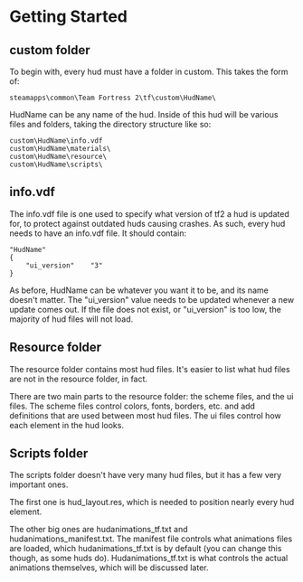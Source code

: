 # Getting Started

## custom folder

To begin with, every hud must have a folder in custom. This takes the form of:
```
steamapps\common\Team Fortress 2\tf\custom\HudName\
```
HudName can be any name of the hud. Inside of this hud will be various files and folders, taking the directory structure like so:
```
custom\HudName\info.vdf
custom\HudName\materials\
custom\HudName\resource\
custom\HudName\scripts\
```

## info.vdf

The info.vdf file is one used to specify what version of tf2 a hud is updated for, to protect against outdated huds causing crashes. As such, every hud needs to have an info.vdf file. It should contain:
```
"HudName"
{
    "ui_version"    "3"
}
```
As before, HudName can be whatever you want it to be, and its name doesn't matter. The "ui_version" value needs to be updated whenever a new update comes out. If the file does not exist, or "ui_version" is too low, the majority of hud files will not load.

## Resource folder

The resource folder contains most hud files. It's easier to list what hud files are not in the resource folder, in fact.

There are two main parts to the resource folder: the scheme files, and the ui files. The scheme files control colors, fonts, borders, etc. and add definitions that are used between most hud files. The ui files control how each element in the hud looks.

## Scripts folder

The scripts folder doesn't have very many hud files, but it has a few very important ones.

The first one is hud_layout.res, which is needed to position nearly every hud element.

The other big ones are hudanimations_tf.txt and hudanimations_manifest.txt. The manifest file controls what animations files are loaded, which hudanimations_tf.txt is by default (you can change this though, as some huds do). Hudanimations_tf.txt is what controls the actual animations themselves, which will be discussed later.